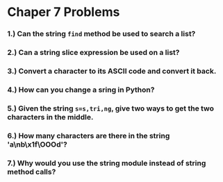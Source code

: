 # Chaper 7 Problems
### 1.)  Can the string `find` method be used to search a list?
### 2.)  Can a string slice expression be used on a list?
### 3.)  Convert a character to its ASCII code and convert it back.
### 4.)  How can you change a sring in Python?
### 5.)  Given the string `s=s,tri,ng`, give two ways to get the two characters in the middle.
### 6.)  How many characters are there in the string 'a\nb\x1f\OOOd'?
### 7.)  Why would you use the string module instead of string method calls?
